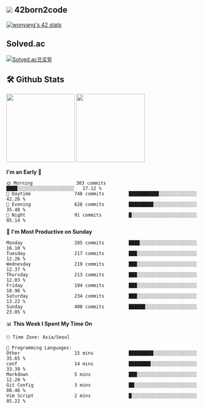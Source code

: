 
## <img src="https://img.shields.io/badge/-000000?style=flat&logo=42&logoColor=white"> 42born2code
[![wonyang's 42 stats](https://badge42.vercel.app/api/v2/cl5nhe5b6007809kydha7ht42/stats?cursusId=21&coalitionId=88)](https://profile.intra.42.fr/users/wonyang)

## Solved.ac
[![Solved.ac프로필](http://mazassumnida.wtf/api/v2/generate_badge?boj=bennyws)](https://solved.ac/bennyws)

## 🛠️ Github Stats
<p>
  <img height="180em" src="https://github-readme-stats-veggie-garden.vercel.app/api?username=gemstoneyang&show_icons=true&include_all_commits=true&bg_color=30,e96443,904e95&title_color=fff&text_color=fff">
  <img height="180em" src="https://github-readme-stats-veggie-garden.vercel.app/api/top-langs/?username=gemstoneyang&layout=compact&bg_color=30,e96443,904e95&title_color=fff&text_color=fff">
</p>

<!--START_SECTION:waka-->
**I'm an Early 🐤** 

```text
🌞 Morning                303 commits         ████░░░░░░░░░░░░░░░░░░░░░   17.12 % 
🌆 Daytime                748 commits         ███████████░░░░░░░░░░░░░░   42.26 % 
🌃 Evening                628 commits         █████████░░░░░░░░░░░░░░░░   35.48 % 
🌙 Night                  91 commits          █░░░░░░░░░░░░░░░░░░░░░░░░   05.14 % 
```
📅 **I'm Most Productive on Sunday** 

```text
Monday                   285 commits         ████░░░░░░░░░░░░░░░░░░░░░   16.10 % 
Tuesday                  217 commits         ███░░░░░░░░░░░░░░░░░░░░░░   12.26 % 
Wednesday                219 commits         ███░░░░░░░░░░░░░░░░░░░░░░   12.37 % 
Thursday                 213 commits         ███░░░░░░░░░░░░░░░░░░░░░░   12.03 % 
Friday                   194 commits         ███░░░░░░░░░░░░░░░░░░░░░░   10.96 % 
Saturday                 234 commits         ███░░░░░░░░░░░░░░░░░░░░░░   13.22 % 
Sunday                   408 commits         ██████░░░░░░░░░░░░░░░░░░░   23.05 % 
```


📊 **This Week I Spent My Time On** 

```text
🕑︎ Time Zone: Asia/Seoul

💬 Programming Languages: 
Other                    15 mins             █████████░░░░░░░░░░░░░░░░   35.65 % 
conf                     14 mins             ████████░░░░░░░░░░░░░░░░░   33.39 % 
Markdown                 5 mins              ███░░░░░░░░░░░░░░░░░░░░░░   12.20 % 
Git Config               3 mins              ██░░░░░░░░░░░░░░░░░░░░░░░   08.46 % 
Vim Script               2 mins              █░░░░░░░░░░░░░░░░░░░░░░░░   05.22 % 
```


<!--END_SECTION:waka-->
